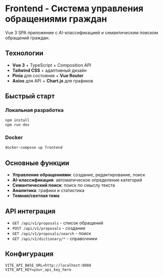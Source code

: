 # Frontend - Система управления обращениями граждан

Vue 3 SPA приложение с AI-классификацией и семантическим поиском обращений граждан.

## Технологии

- **Vue 3** + TypeScript + Composition API
- **Tailwind CSS** + адаптивный дизайн
- **Pinia** для состояния + **Vue Router**
- **Axios** для API + **Chart.js** для графиков

## Быстрый старт

### Локальная разработка
```bash
npm install
npm run dev
```

### Docker
```bash
docker-compose up frontend
```

## Основные функции

- **Управление обращениями**: создание, редактирование, поиск
- **AI-классификация**: автоматическое определение категорий
- **Семантический поиск**: поиск по смыслу текста
- **Аналитика**: графики и статистика
- **Темная/светлая тема**

## API интеграция

- `GET /api/v1/proposals` - список обращений
- `POST /api/v1/proposals` - создание
- `GET /api/v1/proposals/search` - поиск
- `GET /api/v1/dictionary/*` - справочники

## Конфигурация

```env
VITE_API_BASE_URL=http://localhost:8088
VITE_API_KEY=your_api_key_here
```

